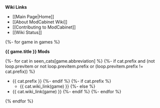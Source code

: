 **Wiki Links**

- [[Main Page|Home]]
- [[About ModCabinet Wiki]]
- [[Contributing to ModCabinet]]
- [[Wiki Status]]

{%- for game in games %}

**{{ game.title }} Mods**

{%- for cat in seen_cats[game.abbreviation] %}
{%- if cat.prefix and (not loop.previtem or not loop.previtem.prefix or (loop.previtem.prefix != cat.prefix)) %}
- {{ cat.prefix }}
{%- endif %}
{%- if cat.prefix %}
  - {{ cat.wiki_link(game) }}
{%- else %}
- {{ cat.wiki_link(game) }}
{%- endif %}
{%- endfor %}

{% endfor %}

